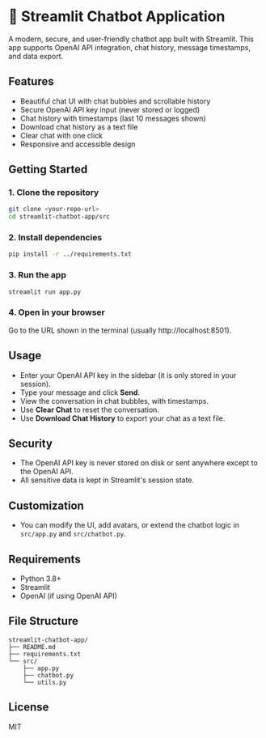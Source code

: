 # 💬 Streamlit Chatbot Application

A modern, secure, and user-friendly chatbot app built with Streamlit. This app supports OpenAI API integration, chat history, message timestamps, and data export.

## Features
- Beautiful chat UI with chat bubbles and scrollable history
- Secure OpenAI API key input (never stored or logged)
- Chat history with timestamps (last 10 messages shown)
- Download chat history as a text file
- Clear chat with one click
- Responsive and accessible design

## Getting Started

### 1. Clone the repository
```bash
git clone <your-repo-url>
cd streamlit-chatbot-app/src
```

### 2. Install dependencies
```bash
pip install -r ../requirements.txt
```

### 3. Run the app
```bash
streamlit run app.py
```

### 4. Open in your browser
Go to the URL shown in the terminal (usually http://localhost:8501).

## Usage
- Enter your OpenAI API key in the sidebar (it is only stored in your session).
- Type your message and click **Send**.
- View the conversation in chat bubbles, with timestamps.
- Use **Clear Chat** to reset the conversation.
- Use **Download Chat History** to export your chat as a text file.

## Security
- The OpenAI API key is never stored on disk or sent anywhere except to the OpenAI API.
- All sensitive data is kept in Streamlit's session state.

## Customization
- You can modify the UI, add avatars, or extend the chatbot logic in `src/app.py` and `src/chatbot.py`.

## Requirements
- Python 3.8+
- Streamlit
- OpenAI (if using OpenAI API)

## File Structure
```
streamlit-chatbot-app/
├── README.md
├── requirements.txt
└── src/
    ├── app.py
    ├── chatbot.py
    └── utils.py
```

## License
MIT